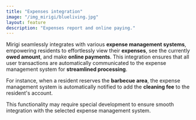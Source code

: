 ```yaml
---
title: "Expenses integration"
image: "/img_mirigi/blueliving.jpg"
layout: feature
description: "Expenses report and online paying."
---
```


Mirigi seamlessly integrates with various **expense management systems**, empowering residents to effortlessly view their **expenses**, see the currently **owed amount**, and make **online payments**. This integration ensures that all user transactions are automatically communicated to the expense management system for **streamlined processing**.

For instance, when a resident reserves the **barbecue area**, the expense management system is automatically notified to add the **cleaning fee** to the resident's account. 

This functionality may require special development to ensure smooth integration with the selected expense management system.



